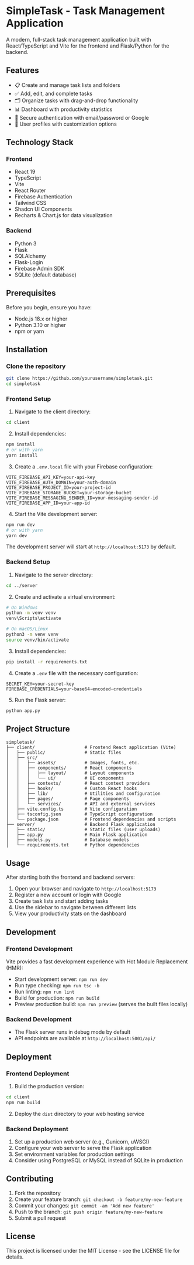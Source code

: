 # SimpleTask - Task Management Application

A modern, full-stack task management application built with React/TypeScript and Vite for the frontend and Flask/Python for the backend.

## Features

- 📋 Create and manage task lists and folders
- ✅ Add, edit, and complete tasks
- 🗂️ Organize tasks with drag-and-drop functionality
- 📊 Dashboard with productivity statistics
- 🔐 Secure authentication with email/password or Google
- 👤 User profiles with customization options

## Technology Stack

### Frontend
- React 19
- TypeScript
- Vite
- React Router
- Firebase Authentication
- Tailwind CSS
- Shadcn UI Components
- Recharts & Chart.js for data visualization

### Backend
- Python 3
- Flask
- SQLAlchemy
- Flask-Login
- Firebase Admin SDK
- SQLite (default database)

## Prerequisites

Before you begin, ensure you have:
- Node.js 18.x or higher
- Python 3.10 or higher
- npm or yarn

## Installation

### Clone the repository
```bash
git clone https://github.com/yourusername/simpletask.git
cd simpletask
```

### Frontend Setup

1. Navigate to the client directory:
```bash
cd client
```

2. Install dependencies:
```bash
npm install
# or with yarn
yarn install
```

3. Create a `.env.local` file with your Firebase configuration:
```
VITE_FIREBASE_API_KEY=your-api-key
VITE_FIREBASE_AUTH_DOMAIN=your-auth-domain
VITE_FIREBASE_PROJECT_ID=your-project-id
VITE_FIREBASE_STORAGE_BUCKET=your-storage-bucket
VITE_FIREBASE_MESSAGING_SENDER_ID=your-messaging-sender-id
VITE_FIREBASE_APP_ID=your-app-id
```

4. Start the Vite development server:
```bash
npm run dev
# or with yarn
yarn dev
```

The development server will start at `http://localhost:5173` by default.

### Backend Setup

1. Navigate to the server directory:
```bash
cd ../server
```

2. Create and activate a virtual environment:
```bash
# On Windows
python -m venv venv
venv\Scripts\activate

# On macOS/Linux
python3 -m venv venv
source venv/bin/activate
```

3. Install dependencies:
```bash
pip install -r requirements.txt
```

4. Create a `.env` file with the necessary configuration:
```
SECRET_KEY=your-secret-key
FIREBASE_CREDENTIALS=your-base64-encoded-credentials
```

5. Run the Flask server:
```bash
python app.py
```

## Project Structure

```
simpletask/
├── client/                   # Frontend React application (Vite)
│   ├── public/               # Static files
│   ├── src/
│   │   ├── assets/           # Images, fonts, etc.
│   │   ├── components/       # React components
│   │   │   ├── layout/       # Layout components
│   │   │   └── ui/           # UI components
│   │   ├── contexts/         # React context providers
│   │   ├── hooks/            # Custom React hooks
│   │   ├── lib/              # Utilities and configuration
│   │   ├── pages/            # Page components
│   │   └── services/         # API and external services
│   ├── vite.config.ts        # Vite configuration
│   ├── tsconfig.json         # TypeScript configuration
│   └── package.json          # Frontend dependencies and scripts
├── server/                   # Backend Flask application
│   ├── static/               # Static files (user uploads)
│   ├── app.py                # Main Flask application
│   ├── models.py             # Database models
│   └── requirements.txt      # Python dependencies
```

## Usage

After starting both the frontend and backend servers:

1. Open your browser and navigate to `http://localhost:5173`
2. Register a new account or login with Google
3. Create task lists and start adding tasks
4. Use the sidebar to navigate between different lists
5. View your productivity stats on the dashboard

## Development

### Frontend Development

Vite provides a fast development experience with Hot Module Replacement (HMR):

- Start development server: `npm run dev`
- Run type checking: `npm run tsc -b`
- Run linting: `npm run lint`
- Build for production: `npm run build`
- Preview production build: `npm run preview` (serves the built files locally)

### Backend Development

- The Flask server runs in debug mode by default
- API endpoints are available at `http://localhost:5001/api/`

## Deployment

### Frontend Deployment

1. Build the production version:
```bash
cd client
npm run build
```

2. Deploy the `dist` directory to your web hosting service

### Backend Deployment

1. Set up a production web server (e.g., Gunicorn, uWSGI)
2. Configure your web server to serve the Flask application
3. Set environment variables for production settings
4. Consider using PostgreSQL or MySQL instead of SQLite in production

## Contributing

1. Fork the repository
2. Create your feature branch: `git checkout -b feature/my-new-feature`
3. Commit your changes: `git commit -am 'Add new feature'`
4. Push to the branch: `git push origin feature/my-new-feature`
5. Submit a pull request

## License

This project is licensed under the MIT License - see the LICENSE file for details.